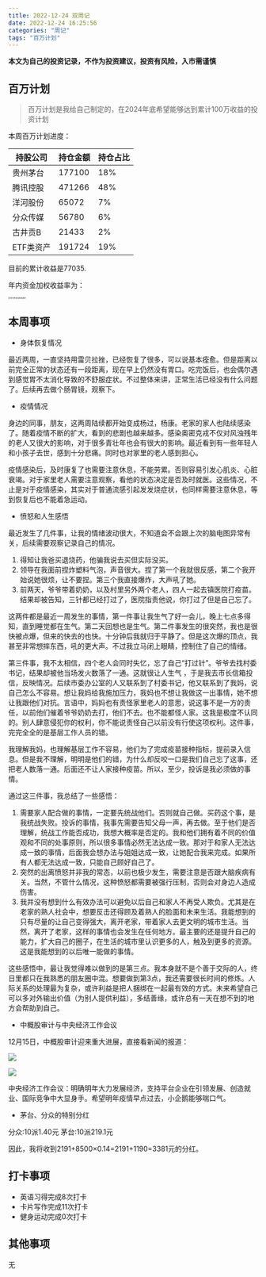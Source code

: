 ```yaml
---
title: 2022-12-24 双周记
date: 2022-12-24 16:25:56
categories: "周记"
tags: "百万计划" 
---
```


**本文为自己的投资记录，不作为投资建议，投资有风险，入市需谨慎**

## 百万计划

> 百万计划是我给自己制定的，在2024年底希望能够达到累计100万收益的投资计划

本周百万计划进度：

| 持股公司  | 持仓金额 | 持仓占比 |
| --------- | -------- | -------- |
| 贵州茅台  | 177100   | 18%      |
| 腾讯控股  | 471266   | 48%      |
| 洋河股份  | 65072    | 7%       |
| 分众传媒  | 56780    | 6%       |
| 古井贡B   | 21433    | 2%       |
| ETF类资产 | 191724   | 19%      |

目前的累计收益是77035.

年内资金加权收益率为：

<img src="https://pub-pic-storge.oss-cn-shanghai.aliyuncs.com/img/202212241033947.png" alt="年内资金加权收益率" style="zoom:25%;" />



<!--more-->

## 本周事项

- 身体恢复情况

最近两周，一直坚持用雷贝拉挫，已经恢复了很多，可以说基本痊愈。但是距离以前完全正常的状态还有一段距离，现在早上仍然没有胃口。吃完饭后，也会偶尔遇到感觉胃不太消化导致的不舒服症状。不过整体来讲，正常生活已经没有什么问题了。后续再去做个肠胃镜，观察下。

- 疫情情况

身边的同事，朋友，这两周陆续都开始变成杨过，杨康。老家的家人也陆续感染了。随着疫情不断的扩大，看到的悲剧也越来越多。感染奥密克戎不仅对风浊残年的老人又很大的影响，对于很多青壮年也会有很大的影响。最近看到有一些年轻人和小孩子去世，感到十分悲痛。同时也对家里的老人感到担心。

疫情感染后，及时康复了也需要注意休息，不能劳累。否则容易引发心肌炎、心脏衰竭。对于家里老人需要注意观察，看他的状态决定是否及时就医。这些情况，不止是对于疫情感染，其实对于普通流感引起发发烧症状，也同样需要注意休息，等到恢复后也不能着急运动。

- 愤怒和人生感悟

最近发生了几件事，让我的情绪波动很大，不知道会不会跟上次的脑电图异常有关，后续需要观察记录自己的情况。

1. 得知让我爸买退烧药，他骗我说去买但实际没买。
2. 领导在我面前捏炸塑料气泡，声音很大。捏了第一个我就很反感，第二个我开始说她很烦，让不要捏。第三个我直接爆炸，大声吼了她。
3. 前两天，爷爷带着奶奶，以及村里另外两个老人，四人一起去镇医院打疫苗。结果却被告知，三针都已经打过了，医院指责他说，你打过了但是自己忘了。

这两件都是最近一周发生的事情，第一件事让我生气了好一会儿，晚上七点多得知，直到睡觉都在生气。第二天回想也是生气。第二件事发生的很突然，我也是很快被点爆，但来的快去的也快。十分钟后我就归于平静了。但是这次爆的顶点，我甚至非常想摔东西，吼的更大声。不过我立马闭上眼睛，控制住了自己的情绪。

第三件事，我不太相信，四个老人会同时失忆，忘了自己“打过针”。爷爷去找村委书记，结果却被他当场发火数落了一通。这就很让人生气 ，于是我去市长信箱投信，反映情况。后续市委办公室的人又联系到了村委书记，他又联系到了我妈，说自己怎么不容易。想让我妈给我施加压力，我妈也不想让我做这一出事情，她不想让我跟他们对抗。言语中，妈妈也有责怪家里老人的意思，说这事不是一方的责任，以前他们催着爷爷奶奶去打，他们不去。也不能都怪人家。这我是极度不认同的。别人肆意侵犯你的权利，你不能说责怪自己以前没有行使这项权利。这件事，完完全全的是基层工作人员的错。

我理解我妈，也理解基层工作不容易，他们为了完成疫苗接种指标，提前录入信息。但是我不理解，明明是他们的错，为什么却反咬一口是我们自己忘了这事，还把老人数落一通。后面还不让人家接种疫苗。所以，至少，投诉是我必须做的事情。

通过这三件事，我总结了一些感悟：

1. 需要家人配合做的事情，一定要先统战他们。否则就自己做。买药这个事，是我统战失败。投诉的事情，我事先需要告知父母一声，再去做。至于他们是否理解，统战工作能否成功，我想大概率是否定的。我和他们拥有着不同的价值观和不同的处事原则，所以很多事情必然无法达成一致。那对于和家人无法达成一致的事情，后面我会想办法与姐姐达成一致，让她配合我来完成。如果所有人都无法达成一致，只能自己顾好自己了。
2. 突然的出离愤怒并非我的常态，以前也极少发生，需要注意是否跟大脑疾病有关。当然，不管什么情况，这种愤怒都需要被强行压制，否则会对身边人造成伤害。
3. 我并没有想到什么有效办法可以避免以后自己和家人不再受人欺负。尤其是在老家的熟人社会中，想要反击还得顾及着熟人的脸面和未来生活。我能想到的只有尽量的让自己变得强大，离开老家，带着家人去更文明的城市生活。当然，离开了老家，这样的事情也会发生在任何地方。最主要的还是提升自己的能力，扩大自己的圈子，在生活的城市里认识更多的人，触及到更多的资源。这是我能想到的以后唯一能做的事情。

这些感悟中，最让我觉得难以做到的是第三点。我本身就不是个善于交际的人，终日里都只在我熟悉的朋友圈中混。想要做到第3点，我还需要很长时间的修炼。人际关系的处理最为复杂，或许利益是把人捆绑在一起最有效的方式。未来希望自己可以多对外输出价值（为别人提供利益），多结善缘，或许总有一天在想不到的地方会帮助到自己。

- 中概股审计与中央经济工作会议

12月15日，中概股审计迎来重大进展，直接看新闻的报道：

![](https://pub-pic-storge.oss-cn-shanghai.aliyuncs.com/img/202212241521973.png)

![](https://pub-pic-storge.oss-cn-shanghai.aliyuncs.com/img/202212241521569.png)

中央经济工作会议：明确明年大力发展经济，支持平台企业在引领发展、创造就业、国际竞争中大显身手。希望明年疫情早点过去，小企鹅能够喘口气。

- 茅台、分众的特别分红

分众:10派1.40元
茅台:10派219.1元

因此，我将收到2191+8500×0.14=2191+1190=3381元的分红。

## 打卡事项

- 英语习得完成8次打卡
- 卡片写作完成11次打卡
- 健身运动完成0次打卡

## 其他事项

无